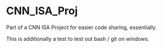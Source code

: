 # CNN_ISA_Proj
Part of a CNN ISA Project for easier code sharing, essentially. 

This is additionally a test to test out bash / git on windows. 